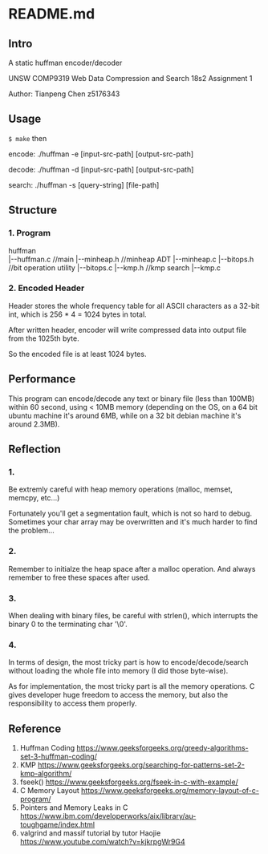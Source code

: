 # README.md

## Intro
A static huffman encoder/decoder

UNSW COMP9319 Web Data Compression and Search 18s2 Assignment 1

Author: Tianpeng Chen z5176343

## Usage

`$ make` then

encode: ./huffman -e [input-src-path] [output-src-path]

decode: ./huffman -d [input-src-path] [output-src-path]

search: ./huffman -s [query-string] [file-path]


## Structure

### 1. Program

huffman 	
	|--huffman.c 		//main
	|--minheap.h 		//minheap ADT
	|--minheap.c
	|--bitops.h 		//bit operation utility
	|--bitops.c
	|--kmp.h 		//kmp search
	|--kmp.c

### 2. Encoded Header

Header stores the whole frequency table for all ASCII characters as a 32-bit int, which is 256 * 4 = 1024 bytes in total.

After written header, encoder will write compressed data into output file from the 1025th byte.

So the encoded file is at least 1024 bytes.

## Performance

This program can encode/decode any text or binary file (less than 100MB) within 60 second, using < 10MB memory (depending on the OS, on a 64 bit ubuntu machine it's around 6MB, while on a 32 bit debian machine it's around 2.3MB). 

## Reflection

### 1. 
Be extremly careful with heap memory operations (malloc, memset, memcpy, etc...)

Fortunately you'll get a segmentation fault, which is not so hard to debug.
Sometimes your char array may be overwritten and it's much harder to find the problem...

### 2. 
Remember to initialze the heap space after a malloc operation. And always remember to free these spaces after used.

### 3. 
When dealing with binary files, be careful with strlen(), which interrupts the binary 0 to the terminating char '\0'.

### 4. 
In terms of design, the most tricky part is how to encode/decode/search without loading the whole file into memory (I did those byte-wise). 

As for implementation, the most tricky part is all the memory operations. C gives developer huge freedom to access the memory, but also the responsibility to access them properly.


## Reference
1. Huffman Coding
https://www.geeksforgeeks.org/greedy-algorithms-set-3-huffman-coding/
2. KMP
https://www.geeksforgeeks.org/searching-for-patterns-set-2-kmp-algorithm/
3. fseek()
https://www.geeksforgeeks.org/fseek-in-c-with-example/
4. C Memory Layout
https://www.geeksforgeeks.org/memory-layout-of-c-program/
5. Pointers and Memory Leaks in C
https://www.ibm.com/developerworks/aix/library/au-toughgame/index.html
6. valgrind and massif tutorial by tutor Haojie
https://www.youtube.com/watch?v=kjkrpgWr9G4
